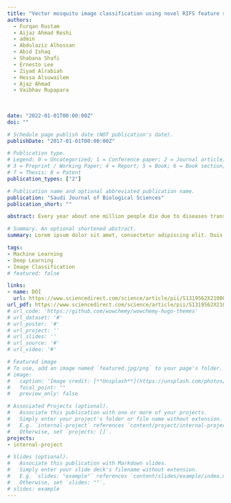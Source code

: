 ```yaml
---
title: "Vector mosquito image classification using novel RIFS feature selection and machine learning models for disease epidemiology"
authors:
  - Furqan Rustam
  - Aijaz Ahmad Reshi
  - admin
  - Abdulaziz Alhossan
  - Abid Ishaq
  - Shabana Shafi
  - Ernesto Lee
  - Ziyad Alrabiah
  - Hessa Alsuwailem
  - Ajaz Ahmad
  - Vaibhav Rupapara
  
  
  
date: "2022-01-01T00:00:00Z"
doi: ""

# Schedule page publish date (NOT publication's date).
publishDate: "2017-01-01T00:00:00Z"

# Publication type.
# Legend: 0 = Uncategorized; 1 = Conference paper; 2 = Journal article;
# 3 = Preprint / Working Paper; 4 = Report; 5 = Book; 6 = Book section;
# 7 = Thesis; 8 = Patent
publication_types: ["2"]

# Publication name and optional abbreviated publication name.
publication: "Saudi Journal of Biological Sciences"
publication_short: ""

abstract: Every year about one million people die due to diseases transmitted by mosquitoes. The infection is transmitted to a person when an infected mosquito stings, injecting the saliva into the human body. The best possible way to prevent a mosquito-borne infection till date is to save the humans from exposure to mosquito bites. This study proposes a Machine Learning (ML) and Deep Learning based system to detect the presence of two critical disease spreading classes of mosquitoes such as the Aedes and Culex. The proposed system will effectively aid in epidemiology to design evidence-based policies and decisions by analyzing the risks and transmission. The study proposes an effective methodology for the classification of mosquitoes using ML and CNN models.  

# Summary. An optional shortened abstract.
summary: Lorem ipsum dolor sit amet, consectetur adipiscing elit. Duis posuere tellus ac convallis placerat. Proin tincidunt magna sed ex sollicitudin condimentum.

tags:
- Machine Learning
- Deep Learning
- Image Classification
# featured: false

links:
- name: DOI
  url: https://www.sciencedirect.com/science/article/pii/S1319562X21008226
url_pdf: https://www.sciencedirect.com/science/article/pii/S1319562X21008226
# url_code: 'https://github.com/wowchemy/wowchemy-hugo-themes'
# url_dataset: '#'
# url_poster: '#'
# url_project: ''
# url_slides: ''
# url_source: '#'
# url_video: '#'

# Featured image
# To use, add an image named `featured.jpg/png` to your page's folder. 
# image:
#   caption: 'Image credit: [**Unsplash**](https://unsplash.com/photos/s9CC2SKySJM)'
#   focal_point: ""
#   preview_only: false

# Associated Projects (optional).
#   Associate this publication with one or more of your projects.
#   Simply enter your project's folder or file name without extension.
#   E.g. `internal-project` references `content/project/internal-project/index.md`.
#   Otherwise, set `projects: []`.
projects:
- internal-project

# Slides (optional).
#   Associate this publication with Markdown slides.
#   Simply enter your slide deck's filename without extension.
#   E.g. `slides: "example"` references `content/slides/example/index.md`.
#   Otherwise, set `slides: ""`.
# slides: example
---
```


<!-- {{% callout note %}}
Create your slides in Markdown - click the *Slides* button to check out the example.
{{% /callout %}}

Supplementary notes can be added here, including [code, math, and images](https://wowchemy.com/docs/writing-markdown-latex/). -->
